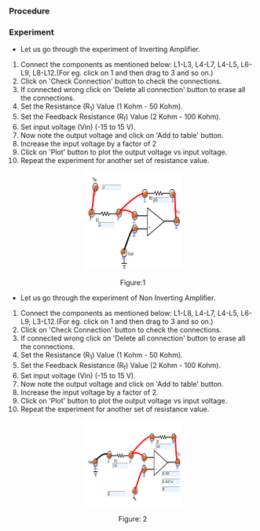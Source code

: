 ### Procedure

### Experiment
- Let us go through the experiment of Inverting Amplifier.
1. Connect the components as mentioned below:
L1-L3, L4-L7, L4-L5, L6-L9, L8-L12.(For eg. click on 1 and then drag to 3 and so on.)
2. Click on  'Check Connection' button to check the connections.
3. If connected wrong click on  'Delete all connection' button to erase all the connections.
4. Set the Resistance (R<sub>1</sub>) Value (1 Kohm - 50 Kohm).
5. Set the Feedback Resistance (R<sub>f</sub>) Value (2 Kohm - 100 Kohm).
6. Set input voltage (Vin) (-15  to 15 V).
7. Now note the output voltage and click on 'Add to table' button.
8. Increase the input voltage by a factor of 2
9. Click on 'Plot' button to plot the output voltage vs input voltage.
10. Repeat the experiment for another set of resistance value. 
                                    

<div align="center">
<img src="images/inverting_opamp_pr.png" width="40%">
<p>Figure:1</p>
</div>

- Let us go through the experiment of  Non Inverting Amplifier.
1. Connect the components as mentioned below:
L1-L8, L4-L7, L4-L5, L6-L9, L3-L12.(For eg. click on 1 and then drag to 3 and so on.)
2. Click on  'Check Connection' button to check the connections.
3. If connected wrong click on  'Delete all connection' button to erase all the connections.	
4. Set the Resistance (R<sub>1</sub>) Value (1 Kohm - 50 Kohm).
5. Set the Feedback Resistance (R<sub>f</sub>) Value (2 Kohm - 100 Kohm).
6. Set input voltage (Vin) (-15  to 15 V).
7. Now note the output voltage and click on 'Add to table' button.  
8. Increase the input voltage by a factor of 2.
9. Click on 'Plot' button to plot the output voltage vs input voltage.
10. Repeat the experiment for another set of resistance value.

<div align="center">
<img src="images/noninverting_opamp_pr.png" width="40%">
<p>Figure: 2</p>
</div>






